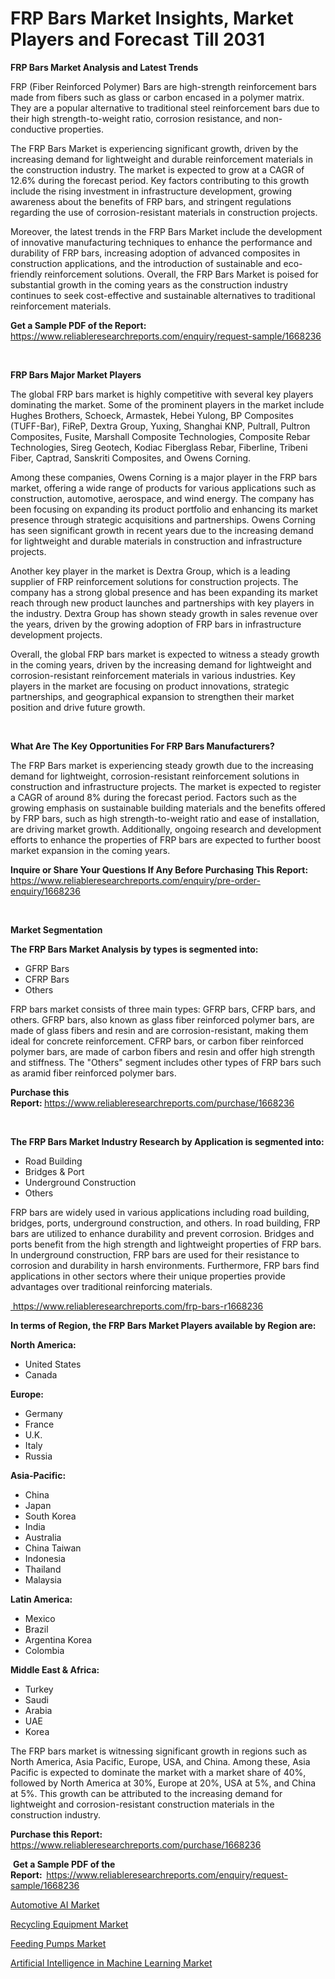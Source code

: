 <p><h1>FRP Bars Market Insights, Market Players and Forecast Till 2031</h1></p><p><strong>FRP Bars Market Analysis and Latest Trends</strong></p>
<p><p>FRP (Fiber Reinforced Polymer) Bars are high-strength reinforcement bars made from fibers such as glass or carbon encased in a polymer matrix. They are a popular alternative to traditional steel reinforcement bars due to their high strength-to-weight ratio, corrosion resistance, and non-conductive properties.</p><p>The FRP Bars Market is experiencing significant growth, driven by the increasing demand for lightweight and durable reinforcement materials in the construction industry. The market is expected to grow at a CAGR of 12.6% during the forecast period. Key factors contributing to this growth include the rising investment in infrastructure development, growing awareness about the benefits of FRP bars, and stringent regulations regarding the use of corrosion-resistant materials in construction projects.</p><p>Moreover, the latest trends in the FRP Bars Market include the development of innovative manufacturing techniques to enhance the performance and durability of FRP bars, increasing adoption of advanced composites in construction applications, and the introduction of sustainable and eco-friendly reinforcement solutions. Overall, the FRP Bars Market is poised for substantial growth in the coming years as the construction industry continues to seek cost-effective and sustainable alternatives to traditional reinforcement materials.</p></p>
<p><strong>Get a Sample PDF of the Report:&nbsp;</strong> <a href="https://www.reliableresearchreports.com/enquiry/request-sample/1668236">https://www.reliableresearchreports.com/enquiry/request-sample/1668236</a></p>
<p>&nbsp;</p>
<p><strong>FRP Bars Major Market Players</strong></p>
<p><p>The global FRP bars market is highly competitive with several key players dominating the market. Some of the prominent players in the market include Hughes Brothers, Schoeck, Armastek, Hebei Yulong, BP Composites (TUFF-Bar), FiReP, Dextra Group, Yuxing, Shanghai KNP, Pultrall, Pultron Composites, Fusite, Marshall Composite Technologies, Composite Rebar Technologies, Sireg Geotech, Kodiac Fiberglass Rebar, Fiberline, Tribeni Fiber, Captrad, Sanskriti Composites, and Owens Corning.</p><p>Among these companies, Owens Corning is a major player in the FRP bars market, offering a wide range of products for various applications such as construction, automotive, aerospace, and wind energy. The company has been focusing on expanding its product portfolio and enhancing its market presence through strategic acquisitions and partnerships. Owens Corning has seen significant growth in recent years due to the increasing demand for lightweight and durable materials in construction and infrastructure projects.</p><p>Another key player in the market is Dextra Group, which is a leading supplier of FRP reinforcement solutions for construction projects. The company has a strong global presence and has been expanding its market reach through new product launches and partnerships with key players in the industry. Dextra Group has shown steady growth in sales revenue over the years, driven by the growing adoption of FRP bars in infrastructure development projects.</p><p>Overall, the global FRP bars market is expected to witness a steady growth in the coming years, driven by the increasing demand for lightweight and corrosion-resistant reinforcement materials in various industries. Key players in the market are focusing on product innovations, strategic partnerships, and geographical expansion to strengthen their market position and drive future growth.</p></p>
<p>&nbsp;</p>
<p><strong>What Are The Key Opportunities For FRP Bars Manufacturers?</strong></p>
<p><p>The FRP Bars market is experiencing steady growth due to the increasing demand for lightweight, corrosion-resistant reinforcement solutions in construction and infrastructure projects. The market is expected to register a CAGR of around 8% during the forecast period. Factors such as the growing emphasis on sustainable building materials and the benefits offered by FRP bars, such as high strength-to-weight ratio and ease of installation, are driving market growth. Additionally, ongoing research and development efforts to enhance the properties of FRP bars are expected to further boost market expansion in the coming years.</p></p>
<p><strong>Inquire or Share Your Questions If Any Before Purchasing This Report:</strong> <a href="https://www.reliableresearchreports.com/enquiry/pre-order-enquiry/1668236">https://www.reliableresearchreports.com/enquiry/pre-order-enquiry/1668236</a></p>
<p>&nbsp;</p>
<p><strong>Market Segmentation</strong></p>
<p><strong>The FRP Bars Market Analysis by types is segmented into:</strong></p>
<p><ul><li>GFRP Bars</li><li>CFRP Bars</li><li>Others</li></ul></p>
<p><p>FRP bars market consists of three main types: GFRP bars, CFRP bars, and others. GFRP bars, also known as glass fiber reinforced polymer bars, are made of glass fibers and resin and are corrosion-resistant, making them ideal for concrete reinforcement. CFRP bars, or carbon fiber reinforced polymer bars, are made of carbon fibers and resin and offer high strength and stiffness. The "Others" segment includes other types of FRP bars such as aramid fiber reinforced polymer bars.</p></p>
<p><strong>Purchase this Report:&nbsp;</strong><a href="https://www.reliableresearchreports.com/purchase/1668236">https://www.reliableresearchreports.com/purchase/1668236</a></p>
<p>&nbsp;</p>
<p><strong>The FRP Bars Market Industry Research by Application is segmented into:</strong></p>
<p><ul><li>Road Building</li><li>Bridges & Port</li><li>Underground Construction</li><li>Others</li></ul></p>
<p><p>FRP bars are widely used in various applications including road building, bridges, ports, underground construction, and others. In road building, FRP bars are utilized to enhance durability and prevent corrosion. Bridges and ports benefit from the high strength and lightweight properties of FRP bars. In underground construction, FRP bars are used for their resistance to corrosion and durability in harsh environments. Furthermore, FRP bars find applications in other sectors where their unique properties provide advantages over traditional reinforcing materials.</p></p>
<p><a href="https://www.reliableresearchreports.com/frp-bars-r1668236">&nbsp;https://www.reliableresearchreports.com/frp-bars-r1668236</a></p>
<p><strong>In terms of Region, the FRP Bars Market Players available by Region are:</strong></p>
<p>
    <p> <strong> North America: </strong>
        <ul>
            <li>United States</li>
            <li>Canada</li>
        </ul>
        </p> 
    <p> <strong> Europe: </strong>
        <ul>
            <li>Germany</li>
            <li>France</li>
            <li>U.K.</li>
            <li>Italy</li>
            <li>Russia</li>
        </ul>
        </p> 
    <p> <strong> Asia-Pacific: </strong>
        <ul>
            <li>China</li>
            <li>Japan</li>
            <li>South Korea</li>
            <li>India</li>
            <li>Australia</li>
            <li>China Taiwan</li>
            <li>Indonesia</li>
            <li>Thailand</li>
            <li>Malaysia</li>
        </ul>
        </p> 
    <p> <strong> Latin America: </strong>
        <ul>
            <li>Mexico</li>
            <li>Brazil</li>
            <li>Argentina Korea</li>
            <li>Colombia</li>
        </ul>
        </p> 
    <p> <strong> Middle East & Africa: </strong>
        <ul>
            <li>Turkey</li>
            <li>Saudi</li>
            <li>Arabia</li>
            <li>UAE</li>
            <li>Korea</li>
        </ul>
    </p>
    </p>
<p><p>The FRP bars market is witnessing significant growth in regions such as North America, Asia Pacific, Europe, USA, and China. Among these, Asia Pacific is expected to dominate the market with a market share of 40%, followed by North America at 30%, Europe at 20%, USA at 5%, and China at 5%. This growth can be attributed to the increasing demand for lightweight and corrosion-resistant construction materials in the construction industry.</p></p>
<p><strong>Purchase this Report: </strong><a href="https://www.reliableresearchreports.com/purchase/1668236">https://www.reliableresearchreports.com/purchase/1668236</a></p>
<p>&nbsp;<strong>Get a Sample PDF of the Report:&nbsp;&nbsp;</strong><a href="https://www.reliableresearchreports.com/enquiry/request-sample/1668236">https://www.reliableresearchreports.com/enquiry/request-sample/1668236</a></p>
<p><strong></strong></p>
<p><p><a href="https://github.com/juancolorado15/Market-Research-Report-List-2/blob/main/automotive-ai-market.md">Automotive AI Market</a></p><p><a href="https://www.linkedin.com/pulse/recycling-equipment-market-comprehensive-assessment-type-rbeee">Recycling Equipment Market</a></p><p><a href="https://www.linkedin.com/pulse/feeding-pumps-market-report-reveals-latest-trends-growth-tdxoe">Feeding Pumps Market</a></p><p><a href="https://github.com/mahnoor2003/Market-Research-Report-List-4/blob/main/artificial-intelligence-in-machine-learning-market.md">Artificial Intelligence in Machine Learning Market</a></p></p>